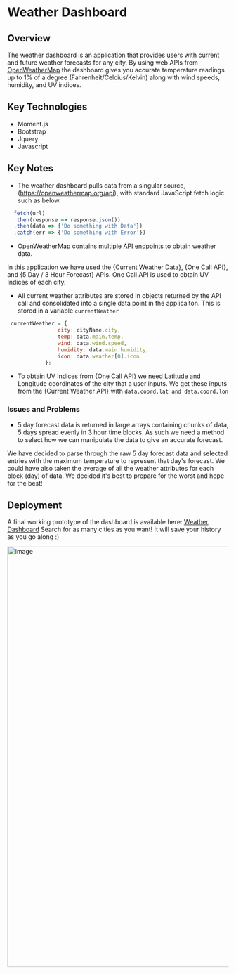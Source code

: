 # Weather Dashboard
## Overview
The weather dashboard is an application that provides users with current and future weather forecasts for any city. By using web APIs from [OpenWeatherMap](https://openweathermap.org/) the dashboard gives you accurate temperature readings up to 1% of a degree (Fahrenheit/Celcius/Kelvin) along with wind speeds, humidity, and UV indices. 

## Key Technologies 
- Moment.js
- Bootstrap
- Jquery
- Javascript

## Key Notes
- The weather dashboard pulls data from a singular source, (https://openweathermap.org/api),
with standard JavaScript fetch logic such as below. 

```js
  fetch(url)
  .then(response => response.json())
  .then(data => {'Do something with Data'})
  .catch(err => {'Do something with Error'})
```

- OpenWeatherMap contains multiple [API endpoints](https://openweathermap.org/api) to obtain weather data. 

In this application we have used the {Current Weather Data}, {One Call API}, and {5 Day / 3 Hour Forecast} APIs. One Call API is used to obtain UV Indices of each city.

- All current weather attributes are stored in objects returned by the API call and consolidated into a single data point in the applicaiton. This is stored in a variable ```currentWeather```
```js
 currentWeather = {
                city: cityName.city,
                temp: data.main.temp,
                wind: data.wind.speed,
                humidity: data.main.humidity,
                icon: data.weather[0].icon
            };
```

- To obtain UV Indices from {One Call API} we need Latitude and Longitude coordinates of the city that a user inputs. We get these inputs from the {Current Weather API} with ``` data.coord.lat and data.coord.lon ```

### Issues and Problems
- 5 day forecast data is returned in large arrays containing chunks of data, 5 days spread evenly in 3 hour time blocks. As such we need a method to select how we can manipulate the data to give an accurate forecast.

We have decided to parse through the raw 5 day forecast data and selected entries with the maximum temperature to represent that day's forecast. We could have also taken the average of all the weather attributes for each block (day) of data. We decided it's best to prepare for the worst and hope for the best!


## Deployment
A final working prototype of the dashboard is available here: [Weather Dashboard](https://shinichim.github.io/weather-dashboard/)
Search for as many cities as you want! It will save your history as you go along :)


<img width="957" alt="image" src="https://user-images.githubusercontent.com/62361626/145690237-d5ddcdef-80e8-4dcf-8f50-48d5c4025a0a.png">
